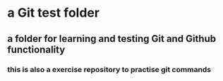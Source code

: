 # a Git test folder
## a folder for learning and testing Git and Github functionality
### this is also a exercise repository to practise git commands
